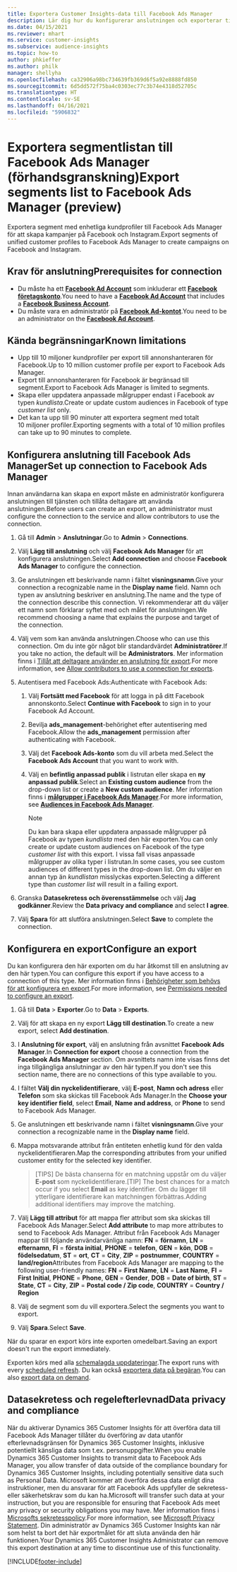 ```yaml
---
title: Exportera Customer Insights-data till Facebook Ads Manager
description: Lär dig hur du konfigurerar anslutningen och exporterar till Facebook Ads Manager.
ms.date: 04/15/2021
ms.reviewer: mhart
ms.service: customer-insights
ms.subservice: audience-insights
ms.topic: how-to
author: phkieffer
ms.author: philk
manager: shellyha
ms.openlocfilehash: ca32906a98bc734639fb369d6f5a92e8888fd850
ms.sourcegitcommit: 6d5dd572f75ba4c0303ec77c3b74e4318d52705c
ms.translationtype: HT
ms.contentlocale: sv-SE
ms.lasthandoff: 04/16/2021
ms.locfileid: "5906832"
---
```

# <a name="export-segments-list-to-facebook-ads-manager-preview"></a><span data-ttu-id="32f57-103">Exportera segmentlistan till Facebook Ads Manager (förhandsgranskning)</span><span class="sxs-lookup"><span data-stu-id="32f57-103">Export segments list to Facebook Ads Manager (preview)</span></span>

<span data-ttu-id="32f57-104">Exportera segment med enhetliga kundprofiler till Facebook Ads Manager för att skapa kampanjer på Facebook och Instagram.</span><span class="sxs-lookup"><span data-stu-id="32f57-104">Export segments of unified customer profiles to Facebook Ads Manager to create campaigns on Facebook and Instagram.</span></span>

## <a name="prerequisites-for-connection"></a><span data-ttu-id="32f57-105">Krav för anslutning</span><span class="sxs-lookup"><span data-stu-id="32f57-105">Prerequisites for connection</span></span>

- <span data-ttu-id="32f57-106">Du måste ha ett [**Facebook Ad Account**](https://www.facebook.com/business/learn/lessons/step-by-step-ads-manager-account) som inkluderar ett [**Facebook företagskonto**](https://business.facebook.com/).</span><span class="sxs-lookup"><span data-stu-id="32f57-106">You need to have a [**Facebook Ad Account**](https://www.facebook.com/business/learn/lessons/step-by-step-ads-manager-account) that includes a [**Facebook Business Account**](https://business.facebook.com/).</span></span>
- <span data-ttu-id="32f57-107">Du måste vara en administratör på [**Facebook Ad-kontot**](https://www.facebook.com/business/learn/lessons/step-by-step-ads-manager-account).</span><span class="sxs-lookup"><span data-stu-id="32f57-107">You need to be an administrator on the [**Facebook Ad Account**](https://www.facebook.com/business/learn/lessons/step-by-step-ads-manager-account).</span></span>

## <a name="known-limitations"></a><span data-ttu-id="32f57-108">Kända begränsningar</span><span class="sxs-lookup"><span data-stu-id="32f57-108">Known limitations</span></span>

- <span data-ttu-id="32f57-109">Upp till 10 miljoner kundprofiler per export till annonshanteraren för Facebook.</span><span class="sxs-lookup"><span data-stu-id="32f57-109">Up to 10 million customer profile per export to Facebook Ads Manager.</span></span>
- <span data-ttu-id="32f57-110">Export till annonshanteraren för Facebook är begränsad till segment.</span><span class="sxs-lookup"><span data-stu-id="32f57-110">Export to Facebook Ads Manager is limited to segments.</span></span>
- <span data-ttu-id="32f57-111">Skapa eller uppdatera anpassade målgrupper endast i Facebook av typen *kundlista*.</span><span class="sxs-lookup"><span data-stu-id="32f57-111">Create or update custom audiences in Facebook of type *customer list* only.</span></span>
- <span data-ttu-id="32f57-112">Det kan ta upp till 90 minuter att exportera segment med totalt 10 miljoner profiler.</span><span class="sxs-lookup"><span data-stu-id="32f57-112">Exporting segments with a total of 10 million profiles can take up to 90 minutes to complete.</span></span>

## <a name="set-up-connection-to-facebook-ads-manager"></a><span data-ttu-id="32f57-113">Konfigurera anslutning till Facebook Ads Manager</span><span class="sxs-lookup"><span data-stu-id="32f57-113">Set up connection to Facebook Ads Manager</span></span>

<span data-ttu-id="32f57-114">Innan användarna kan skapa en export måste en administratör konfigurera anslutningen till tjänsten och tillåta deltagare att använda anslutningen.</span><span class="sxs-lookup"><span data-stu-id="32f57-114">Before users can create an export, an administrator must configure the connection to the service and allow contributors to use the connection.</span></span>

1. <span data-ttu-id="32f57-115">Gå till **Admin** > **Anslutningar**.</span><span class="sxs-lookup"><span data-stu-id="32f57-115">Go to **Admin** > **Connections**.</span></span>

1. <span data-ttu-id="32f57-116">Välj **Lägg till anslutning** och välj **Facebook Ads Manager** för att konfigurera anslutningen.</span><span class="sxs-lookup"><span data-stu-id="32f57-116">Select **Add connection** and choose **Facebook Ads Manager** to configure the connection.</span></span>

1. <span data-ttu-id="32f57-117">Ge anslutningen ett beskrivande namn i fältet **visningsnamn**.</span><span class="sxs-lookup"><span data-stu-id="32f57-117">Give your connection a recognizable name in the **Display name** field.</span></span> <span data-ttu-id="32f57-118">Namn och typen av anslutning beskriver en anslutning.</span><span class="sxs-lookup"><span data-stu-id="32f57-118">The name and the type of the connection describe this connection.</span></span> <span data-ttu-id="32f57-119">Vi rekommenderar att du väljer ett namn som förklarar syftet med och målet för anslutningen.</span><span class="sxs-lookup"><span data-stu-id="32f57-119">We recommend choosing a name that explains the purpose and target of the connection.</span></span>

1. <span data-ttu-id="32f57-120">Välj vem som kan använda anslutningen.</span><span class="sxs-lookup"><span data-stu-id="32f57-120">Choose who can use this connection.</span></span> <span data-ttu-id="32f57-121">Om du inte gör något blir standardvärdet **Administratörer**.</span><span class="sxs-lookup"><span data-stu-id="32f57-121">If you take no action, the default will be **Administrators**.</span></span> <span data-ttu-id="32f57-122">Mer information finns i [Tillåt att deltagare använder en anslutning för export](connections.md#allow-contributors-to-use-a-connection-for-exports).</span><span class="sxs-lookup"><span data-stu-id="32f57-122">For more information, see [Allow contributors to use a connection for exports](connections.md#allow-contributors-to-use-a-connection-for-exports).</span></span>

1. <span data-ttu-id="32f57-123">Autentisera med Facebook Ads:</span><span class="sxs-lookup"><span data-stu-id="32f57-123">Authenticate with Facebook Ads:</span></span> 

   1. <span data-ttu-id="32f57-124">Välj **Fortsätt med Facebook** för att logga in på ditt Facebook annonskonto.</span><span class="sxs-lookup"><span data-stu-id="32f57-124">Select **Continue with Facebook** to sign in to your Facebook Ad Account.</span></span>

   1. <span data-ttu-id="32f57-125">Bevilja **ads_management**-behörighet efter autentisering med Facebook.</span><span class="sxs-lookup"><span data-stu-id="32f57-125">Allow the **ads_management** permission after authenticating with Facebook.</span></span>

   1. <span data-ttu-id="32f57-126">Välj det **Facebook Ads-konto** som du vill arbeta med.</span><span class="sxs-lookup"><span data-stu-id="32f57-126">Select the **Facebook Ads Account** that you want to work with.</span></span>

   1. <span data-ttu-id="32f57-127">Välj en **befintlig anpassad publik** i listrutan eller skapa en **ny anpassad publik**.</span><span class="sxs-lookup"><span data-stu-id="32f57-127">Select an **Existing custom audience** from the drop-down list or create a **New custom audience**.</span></span> <span data-ttu-id="32f57-128">Mer information finns i [**målgrupper i Facebook Ads Manager**](https://www.facebook.com/business/help/744354708981227?id=2469097953376494).</span><span class="sxs-lookup"><span data-stu-id="32f57-128">For more information, see [**Audiences in Facebook Ads Manager**](https://www.facebook.com/business/help/744354708981227?id=2469097953376494).</span></span>
      > [!NOTE]
      > <span data-ttu-id="32f57-129">Du kan bara skapa eller uppdatera anpassade målgrupper på Facebook av typen *kundlista* med den här exporten.</span><span class="sxs-lookup"><span data-stu-id="32f57-129">You can only create or update custom audiences on Facebook of the type *customer list* with this export.</span></span> <span data-ttu-id="32f57-130">I vissa fall visas anpassade målgrupper av olika typer i listrutan.</span><span class="sxs-lookup"><span data-stu-id="32f57-130">In some cases, you see custom audiences of different types in the drop-down list.</span></span> <span data-ttu-id="32f57-131">Om du väljer en annan typ än *kundlistan* misslyckas exporten.</span><span class="sxs-lookup"><span data-stu-id="32f57-131">Selecting a different type than *customer list* will result in a failing export.</span></span> 

1. <span data-ttu-id="32f57-132">Granska **Datasekretess och överensstämmelse** och välj **Jag godkänner**.</span><span class="sxs-lookup"><span data-stu-id="32f57-132">Review the **Data privacy and compliance** and select **I agree**.</span></span>

1. <span data-ttu-id="32f57-133">Välj **Spara** för att slutföra anslutningen.</span><span class="sxs-lookup"><span data-stu-id="32f57-133">Select **Save** to complete the connection.</span></span>

## <a name="configure-an-export"></a><span data-ttu-id="32f57-134">Konfigurera en export</span><span class="sxs-lookup"><span data-stu-id="32f57-134">Configure an export</span></span>

<span data-ttu-id="32f57-135">Du kan konfigurera den här exporten om du har åtkomst till en anslutning av den här typen.</span><span class="sxs-lookup"><span data-stu-id="32f57-135">You can configure this export if you have access to a connection of this type.</span></span> <span data-ttu-id="32f57-136">Mer information finns i [Behörigheter som behövs för att konfigurera en export](export-destinations.md#set-up-a-new-export).</span><span class="sxs-lookup"><span data-stu-id="32f57-136">For more information, see [Permissions needed to configure an export](export-destinations.md#set-up-a-new-export).</span></span>

1. <span data-ttu-id="32f57-137">Gå till **Data** > **Exporter**.</span><span class="sxs-lookup"><span data-stu-id="32f57-137">Go to **Data** > **Exports**.</span></span>

1. <span data-ttu-id="32f57-138">Välj för att skapa en ny export **Lägg till destination**.</span><span class="sxs-lookup"><span data-stu-id="32f57-138">To create a new export, select **Add destination**.</span></span> 

1. <span data-ttu-id="32f57-139">I **Anslutning för export**, välj en anslutning från avsnittet **Facebook Ads Manager**.</span><span class="sxs-lookup"><span data-stu-id="32f57-139">In **Connection for export** choose a connection from the **Facebook Ads Manager** section.</span></span> <span data-ttu-id="32f57-140">Om avsnittets namn inte visas finns det inga tillgängliga anslutningar av den här typen.</span><span class="sxs-lookup"><span data-stu-id="32f57-140">If you don't see this section name, there are no connections of this type available to you.</span></span>

1. <span data-ttu-id="32f57-141">I fältet **Välj din nyckelidentifierare**, välj **E-post**, **Namn och adress** eller **Telefon** som ska skickas till Facebook Ads Manager.</span><span class="sxs-lookup"><span data-stu-id="32f57-141">In the **Choose your key identifier field**, select **Email**, **Name and address**, or **Phone** to send to Facebook Ads Manager.</span></span> 

1. <span data-ttu-id="32f57-142">Ge anslutningen ett beskrivande namn i fältet **visningsnamn**.</span><span class="sxs-lookup"><span data-stu-id="32f57-142">Give your connection a recognizable name in the **Display name** field.</span></span>

1. <span data-ttu-id="32f57-143">Mappa motsvarande attribut från entiteten enhetlig kund för den valda nyckelidentifieraren.</span><span class="sxs-lookup"><span data-stu-id="32f57-143">Map the corresponding attributes from your unified customer entity for the selected key identifier.</span></span>
   > <span data-ttu-id="32f57-144">[TIPS] De bästa chanserna för en matchning uppstår om du väljer **E-post** som nyckelidentifierare.</span><span class="sxs-lookup"><span data-stu-id="32f57-144">[TIP] The best chances for a match occur if you select **Email** as key identifier.</span></span> <span data-ttu-id="32f57-145">Om du lägger till ytterligare identifierare kan matchningen förbättras.</span><span class="sxs-lookup"><span data-stu-id="32f57-145">Adding additional identifiers may improve the matching.</span></span>

1. <span data-ttu-id="32f57-146">Välj **Lägg till attribut** för att mappa fler attribut som ska skickas till Facebook Ads Manager.</span><span class="sxs-lookup"><span data-stu-id="32f57-146">Select **Add attribute** to map more attributes to send to Facebook Ads Manager.</span></span> <span data-ttu-id="32f57-147">Attribut från Facebook Ads Manager mappar till följande användarvänliga namn: **FN** = **förnamn**, **LN** = **efternamn**, **FI** = **första initial**, **PHONE** = **telefon**, **GEN** = **kön**, **DOB** = **födelsedatum**, **ST** = **ort**, **CT** = **City**, **ZIP** = **postnummer**, **COUNTRY** = **land/region**</span><span class="sxs-lookup"><span data-stu-id="32f57-147">Attributes from Facebook Ads Manager are mapping to the following user-friendly names: **FN** = **First Name**, **LN** = **Last Name**, **FI** = **First Initial**, **PHONE** = **Phone**, **GEN** = **Gender**, **DOB** = **Date of birth**, **ST** = **State**, **CT** = **City**, **ZIP** = **Postal code / Zip code**, **COUNTRY** = **Country / Region**</span></span>

1. <span data-ttu-id="32f57-148">Välj de segment som du vill exportera.</span><span class="sxs-lookup"><span data-stu-id="32f57-148">Select the segments you want to export.</span></span>

1. <span data-ttu-id="32f57-149">Välj **Spara**.</span><span class="sxs-lookup"><span data-stu-id="32f57-149">Select **Save**.</span></span>

<span data-ttu-id="32f57-150">När du sparar en export körs inte exporten omedelbart.</span><span class="sxs-lookup"><span data-stu-id="32f57-150">Saving an export doesn't run the export immediately.</span></span>

<span data-ttu-id="32f57-151">Exporten körs med alla [schemalagda uppdateringar](system.md#schedule-tab).</span><span class="sxs-lookup"><span data-stu-id="32f57-151">The export runs with every [scheduled refresh](system.md#schedule-tab).</span></span> <span data-ttu-id="32f57-152">Du kan också [exportera data på begäran](export-destinations.md#run-exports-on-demand).</span><span class="sxs-lookup"><span data-stu-id="32f57-152">You can also [export data on demand](export-destinations.md#run-exports-on-demand).</span></span> 

## <a name="data-privacy-and-compliance"></a><span data-ttu-id="32f57-153">Datasekretess och regelefterlevnad</span><span class="sxs-lookup"><span data-stu-id="32f57-153">Data privacy and compliance</span></span>

<span data-ttu-id="32f57-154">När du aktiverar Dynamics 365 Customer Insights för att överföra data till Facebook Ads Manager tillåter du överföring av data utanför efterlevnadsgränsen för Dynamics 365 Customer Insights, inklusive potentiellt känsliga data som t.ex. personuppgifter.</span><span class="sxs-lookup"><span data-stu-id="32f57-154">When you enable Dynamics 365 Customer Insights to transmit data to Facebook Ads Manager, you allow transfer of data outside of the compliance boundary for Dynamics 365 Customer Insights, including potentially sensitive data such as Personal Data.</span></span> <span data-ttu-id="32f57-155">Microsoft kommer att överföra dessa data enligt dina instruktioner, men du ansvarar för att Facebook Ads uppfyller de sekretess- eller säkerhetskrav som du kan ha.</span><span class="sxs-lookup"><span data-stu-id="32f57-155">Microsoft will transfer such data at your instruction, but you are responsible for ensuring that Facebook Ads meet any privacy or security obligations you may have.</span></span> <span data-ttu-id="32f57-156">Mer information finns i [Microsofts sekretesspolicy](https://go.microsoft.com/fwlink/?linkid=396732).</span><span class="sxs-lookup"><span data-stu-id="32f57-156">For more information, see [Microsoft Privacy Statement](https://go.microsoft.com/fwlink/?linkid=396732).</span></span>
<span data-ttu-id="32f57-157">Din administratör av Dynamics 365 Customer Insights kan när som helst ta bort det här exportmålet för att sluta använda den här funktionen.</span><span class="sxs-lookup"><span data-stu-id="32f57-157">Your Dynamics 365 Customer Insights Administrator can remove this export destination at any time to discontinue use of this functionality.</span></span>


[!INCLUDE[footer-include](../includes/footer-banner.md)]
